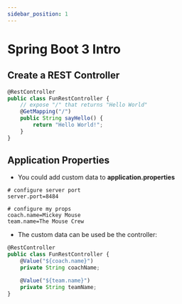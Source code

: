 ```yaml
---
sidebar_position: 1
---
```


# Spring Boot 3 Intro

## Create a REST Controller

```js
@RestController
public class FunRestController {
    // expose "/" that returns "Hello World"
    @GetMapping("/")
    public String sayHello() {
        return "Hello World!";
    }
}
```

## Application Properties

- You could add custom data to **application.properties**

```
# configure server port
server.port=8484

# configure my props
coach.name=Mickey Mouse
team.name=The Mouse Crew
```

- The custom data can be used be the controller:

```js
@RestController
public class FunRestController {
    @Value("${coach.name}")
    private String coachName;

    @Value("${team.name}")
    private String teamName;
}
```
